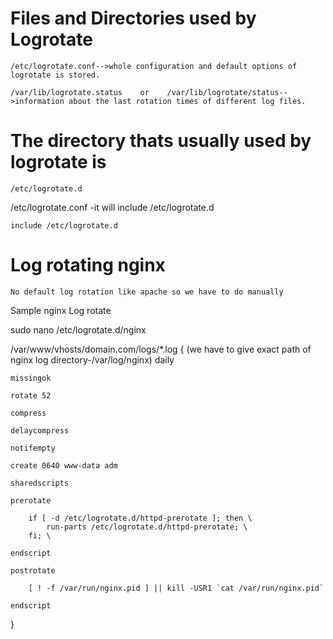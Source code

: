 # Files and Directories used by Logrotate

	/etc/logrotate.conf-->whole configuration and default options of logrotate is stored.

	/var/lib/logrotate.status    or    /var/lib/logrotate/status-->information about the last rotation times of different log files.

# The directory thats usually used by logrotate is

	/etc/logrotate.d

/etc/logrotate.conf -it will include /etc/logrotate.d

	include /etc/logrotate.d

# Log rotating nginx
    No default log rotation like apache so we have to do manually

Sample nginx Log rotate

sudo nano /etc/logrotate.d/nginx


/var/www/vhosts/domain.com/logs/*.log {  (we have to give exact path of nginx log directory-/var/log/nginx)
    daily

    missingok

    rotate 52

    compress

    delaycompress

    notifempty

    create 0640 www-data adm

    sharedscripts

    prerotate

        if [ -d /etc/logrotate.d/httpd-prerotate ]; then \
            run-parts /etc/logrotate.d/httpd-prerotate; \
        fi; \

    endscript

    postrotate

        [ ! -f /var/run/nginx.pid ] || kill -USR1 `cat /var/run/nginx.pid`

    endscript
}

